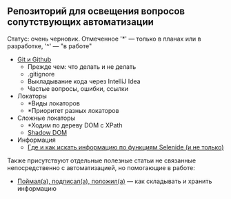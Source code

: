 ## Репозиторий для освещения вопросов сопутствующих автоматизации

Статус: очень черновик. 
Отмеченное '*' — только в планах или в разработке, '^' — "в работе"

- [Git и Github](docs/git/conspect_git.md)
  - Прежде чем: что делать и не делать
  - .gitignore
  - Выкладывание кода через IntelliJ Idea
  - Частые вопросы, ошибки, ссылки
- Локаторы 
  - *Виды локаторов
  - *Приоритет разных локаторов
- Сложные локаторы
  - *Ходим по дереву DOM с XPath 
  - [Shadow DOM](docs/locators/shadow_dom.md)
- Информация
  - [Где и как искать информацию по функциям Selenide (и не только)](docs/information/information_search.md)
    

Также присутствуют отдельные полезные статьи не связанные непосредственно с автоматизацией, но помогающие в работе:

- [Поймал(а), подписал(а), положил(а)](docs/information/catch_label_put.md) — как складывать и хранить информацию 